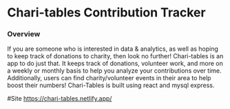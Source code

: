 # Chari-tables Contribution Tracker

### Overview

If you are someone who is interested in data & analytics, as well as hoping to keep track of donations to charity, then look no further! Chari-tables is an app to do just that. It keeps track of donations, volunteer work, and more on a weekly or monthly basis to help you analyze your contributions over time. Additionally, users can find charity/volunteer events in their area to help boost their numbers!
Chari-Tables is built using react and mysql express.

#Site
https://chari-tables.netlify.app/
